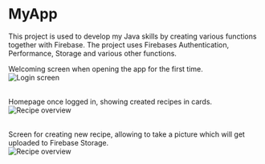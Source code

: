# MyApp

This project is used to develop my Java skills by creating various functions together with Firebase.
The project uses Firebases Authentication, Performance, Storage and various other functions.

Welcoming screen when opening the app for the first time. <br>
![Login screen](https://user-images.githubusercontent.com/32261764/92885292-e9f5a500-f412-11ea-9eec-782e63df0f3f.jpg)
<br>
<br>

Homepage once logged in, showing created recipes in cards. <br>
![Recipe overview](https://user-images.githubusercontent.com/32261764/92885693-4f499600-f413-11ea-9492-a41057e1af16.jpg)
<br>
<br>


Screen for creating new recipe, allowing to take a picture which will get uploaded to Firebase Storage. <br>
![Recipe overview](https://user-images.githubusercontent.com/32261764/92886171-bb2bfe80-f413-11ea-904a-38777f956590.jpg)
